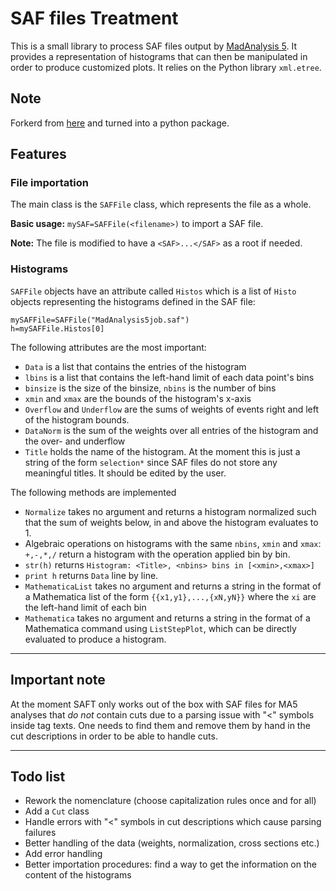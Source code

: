 # SAF files Treatment

This is a small library to process SAF files output by [MadAnalysis 5](https://launchpad.net/madanalysis5). It provides a representation of histograms that can then be manipulated in order to produce customized plots. It relies on the Python library `xml.etree`.


## Note

Forkerd from [here](https://github.com/ndeutschmann/saft) and turned into a
python package.

## Features

### File importation

The main class is the `SAFFile` class, which represents the file as a whole.

**Basic usage:** `mySAF=SAFFile(<filename>)` to import a SAF file.

**Note:** The file is modified to have a `<SAF>...</SAF>` as a root if needed.

### Histograms

`SAFFile` objects have an attribute called `Histos` which is a list of `Histo` objects representing the histograms defined in the SAF file:

```
mySAFFile=SAFFile("MadAnalysis5job.saf")
h=mySAFFile.Histos[0]
```

The following attributes are the most important:
* `Data` is a list that contains the entries of the histogram
* `lbins` is a list that contains the left-hand limit of each data point's bins
* `binsize` is the size of the binsize, `nbins` is the number of bins
* `xmin` and `xmax` are the bounds of the histogram's x-axis
* `Overflow` and `Underflow` are the sums of weights of events right and left of the histogram bounds.
* `DataNorm` is the sum of the weights over all entries of the histogram and the over- and underflow
* `Title` holds the name of the histogram. At the moment this is just a string of the form `selection*` since SAF files do not store any meaningful titles. It should be edited by the user.

The following methods are implemented
* `Normalize` takes no argument and returns a histogram normalized such that the sum of weights below, in and above the histogram evaluates to 1.
* Algebraic operations on histograms with the same `nbins`, `xmin` and `xmax`: `+,-,*,/` return a histogram with the operation applied bin by bin.
* `str(h)` returns `Histogram: <Title>, <nbins> bins in [<xmin>,<xmax>]`
* `print h` returns `Data` line by line.
* `MathematicaList` takes no argument and returns a string in the format of a Mathematica list of the form `{{x1,y1},...,{xN,yN}}` where the `xi` are the left-hand limit of each bin
* `Mathematica` takes no argument and returns a string in the format of a Mathematica command using `ListStepPlot`, which can be directly evaluated to produce a histogram.

---
## Important note

At the moment SAFT only works out of the box with SAF files for MA5 analyses that *do not* contain cuts due to a parsing issue with "<" symbols inside tag texts. One needs to find them and remove them by hand in the cut descriptions in order to be able to handle cuts.

---

## Todo list

* Rework the nomenclature (choose capitalization rules once and for all)
* Add a `Cut` class
* Handle errors with "<" symbols in cut descriptions which cause parsing failures
* Better handling of the data (weights, normalization, cross sections etc.)
* Add error handling
* Better importation procedures: find a way to get the information on the content of the histograms
